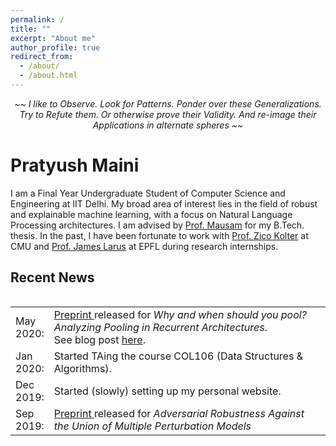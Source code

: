 ```yaml
---
permalink: /
title: ""
excerpt: "About me"
author_profile: true
redirect_from: 
  - /about/
  - /about.html
---
```

<p style="text-align: center;"><i> ~~ I like to Observe. Look for Patterns. Ponder over these Generalizations. Try to Refute them. Or otherwise prove their Validity. And re-image their Applications in alternate spheres ~~  </i></p>

Pratyush Maini
======
I am a Final Year Undergraduate Student of Computer Science and Engineering at IIT Delhi. My broad area of interest lies in the field of robust and explainable machine learning, with a focus on Natural Language Processing architectures. I am advised by [Prof. Mausam](http://www.cse.iitd.ernet.in/~mausam/) for my B.Tech. thesis. In the past, I have been fortunate to work with [Prof. Zico Kolter](https://www.zicokolter.com) at CMU and [Prof. James Larus](https://people.epfl.ch/james.larus) at EPFL during research internships.

Recent News
-----

<style>
table, tr, td {
    border: none;
}
</style>
<div style="height:250px;overflow:auto;border:0px;border-collapse: collapse;" >
<table  border="none" style="border:0px;border-collapse: collapse;" rules="none" >
<colgroup>
       <col span="1" style="width: 12%;">
       <col span="1" style="width: 88%;">
</colgroup>
<tr><td> May 2020: </td> <td> <a href="https://arxiv.org/abs/2005.00159"> Preprint </a> released for <i>Why and when should you pool? Analyzing Pooling in Recurrent Architectures</i>. <br> See blog post <a href="https://pratyush911.github.io/posts/Pooling-Analysis/">here</a>. </td> </tr>
<tr><td> Jan 2020: </td> <td> Started TAing the course COL106 (Data Structures & Algorithms). </td></tr> 
<tr><td> Dec 2019:</td> <td> Started (slowly) setting up my personal website. </td> </tr>
<tr><td> Sep 2019:</td> <td> <a href = "https://arxiv.org/abs/1909.04068"> Preprint </a> released for <i>Adversarial Robustness Against the Union of Multiple Perturbation Models</i> </td> </tr>
</table>




